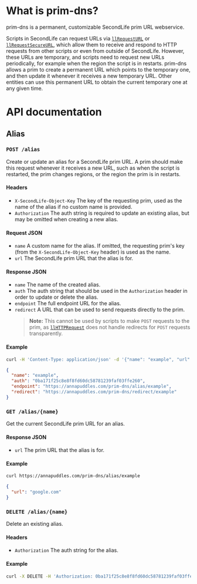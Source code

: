 # What is prim-dns?

prim-dns is a permanent, customizable SecondLife prim URL webservice.

Scripts in SecondLife can request URLs via [`llRequestURL`](https://wiki.secondlife.com/wiki/LlRequestURL) or [`llRequestSecureURL`](https://wiki.secondlife.com/wiki/LlRequestSecureURL), which allow them to receive and respond to HTTP requests from other scripts or even from outside of SecondLife. However, these URLs are temporary, and scripts need to request new URLs periodically, for example when the region the script is in restarts. prim-dns allows a prim to create a permanent URL which points to the temporary one, and then update it whenever it receives a new temporary URL. Other entities can use this permanent URL to obtain the current temporary one at any given time.

# API documentation

## Alias

### `POST /alias`

Create or update an alias for a SecondLife prim URL. A prim should make this request whenever it receives a new URL, such as when the script is restarted, the prim changes regions, or the region the prim is in restarts.

#### Headers
- `X-SecondLife-Object-Key` The key of the requesting prim, used as the name of the alias if no custom name is provided.
- `Authorization` The auth string is required to update an existing alias, but may be omitted when creating a new alias.

#### Request JSON
- `name` A custom name for the alias. If omitted, the requesting prim's key (from the `X-SecondLife-Object-Key` header) is used as the name.
- `url` The SecondLife prim URL that the alias is for.

#### Response JSON
- `name` The name of the created alias.
- `auth` The auth string that should be used in the `Authorization` header in order to update or delete the alias.
- `endpoint` The full endpoint URL for the alias.
- `redirect` A URL that can be used to send requests directly to the prim.
  > **Note:** This cannot be used by scripts to make `POST` requests to the prim, as [`llHTTPRequest`](https://wiki.secondlife.com/wiki/LlHTTPRequest) does not handle redirects for `POST` requests transparently.

#### Example
```sh
curl -H 'Content-Type: application/json' -d '{"name": "example", "url": "google.com"}' https://annapuddles.com/prim-dns/alias
```
```json
{
  "name": "example",
  "auth": "0ba171f25c8e8f8fd60dc58781239faf03ffe260",
  "endpoint": "https://annapuddles.com/prim-dns/alias/example",
  "redirect": "https://annapuddles.com/prim-dns/redirect/example"
}
```

### `GET /alias/{name}`

Get the current SecondLife prim URL for an alias.

#### Response JSON
- `url` The prim URL that the alias is for.

#### Example
```sh
curl https://annapuddles.com/prim-dns/alias/example
```
```json
{
  "url": "google.com"
}
```

### `DELETE /alias/{name}`

Delete an existing alias.

#### Headers
- `Authorization` The auth string for the alias.

#### Example
```sh
curl -X DELETE -H 'Authorization: 0ba171f25c8e8f8fd60dc58781239faf03ffe260' https://annapuddles.com/prim-dns/alias/example
```
